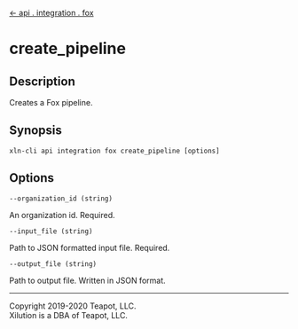 [<- api . integration . fox](index.md)

# create_pipeline

## Description

Creates a Fox pipeline.

## Synopsis

```
xln-cli api integration fox create_pipeline [options]
```

## Options

`--organization_id (string)`

An organization id. Required.

`--input_file (string)`

Path to JSON formatted input file. Required.

`--output_file (string)`

Path to output file. Written in JSON format.

---

Copyright 2019-2020 Teapot, LLC.  
Xilution is a DBA of Teapot, LLC.
